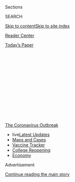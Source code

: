 <div id="app">

<div>

<div>

<div>

<div class="NYTAppHideMasthead css-1q2w90k e1suatyy0">

<div class="section css-ui9rw0 e1suatyy2">

<div class="css-eph4ug er09x8g0">

<div class="css-6n7j50">

</div>

<span class="css-1dv1kvn">Sections</span>

<div class="css-10488qs">

<span class="css-1dv1kvn">SEARCH</span>

</div>

[Skip to content](#site-content)[Skip to site index](#site-index)

</div>

<div id="masthead-section-label" class="css-1wr3we4 eaxe0e00">

[Reader
Center](https://www.nytimes.com/section/reader-center)

</div>

<div class="css-10698na e1huz5gh0">

</div>

</div>

<div id="masthead-bar-one" class="section hasLinks css-15hmgas e1csuq9d3">

<div class="css-uqyvli e1csuq9d0">

</div>

<div class="css-1uqjmks e1csuq9d1">

</div>

<div class="css-9e9ivx">

[](https://myaccount.nytimes.com/auth/login?response_type=cookie&client_id=vi)

</div>

<div class="css-1bvtpon e1csuq9d2">

[Today’s
Paper](https://www.nytimes.com/section/todayspaper)

</div>

</div>

</div>

</div>

<div data-aria-hidden="false">

<div id="site-content" data-role="main">

<div>

<div class="css-1aor85t" style="opacity:0.000000001;z-index:-1;visibility:hidden">

<div class="css-1hqnpie">

<div class="css-epjblv">

<span class="css-17xtcya">[Reader
Center](/section/reader-center)</span><span class="css-x15j1o">|</span><span class="css-fwqvlz">Providers:
How Has Covid-19 Changed Your
Practice?</span>

</div>

<div class="css-k008qs">

<div class="css-1iwv8en">

<span class="css-18z7m18"></span>

<div>

</div>

</div>

<span class="css-1n6z4y">https://nyti.ms/3jZsgku</span>

<div class="css-1705lsu">

<div class="css-4xjgmj">

<div class="css-4skfbu" data-role="toolbar" data-aria-label="Social Media Share buttons, Save button, and Comments Panel with current comment count" data-testid="share-tools">

  - 
  - 
  - 
  - 
    
    <div class="css-6n7j50">
    
    </div>

  - 

</div>

</div>

</div>

</div>

</div>

</div>

<div id="NYT_TOP_BANNER_REGION" class="css-13pd83m">

<div>

<div id="styln-prism-menu-1592847958612" class="section interactive-content interactive-size-medium css-1edisqu">

<div class="css-17ih8de interactive-body">

<div id="scroll-container" class="css-1gj85ro">

[<span class="styln-title-wrap"><span class="css-1pje3qr">The
Coronavirus</span><span class="css-1pje3qr">
Outbreak</span></span>](https://www.nytimes.com/news-event/coronavirus?action=click&pgtype=Article&state=default&region=TOP_BANNER&context=storylines_menu)

  - <span class="css-kqxiym" data-emphasize="true">live</span>[Latest
    Updates](https://www.nytimes.com/2020/08/04/world/coronavirus-cases.html?action=click&pgtype=Article&state=default&region=TOP_BANNER&context=storylines_menu)
  - [Maps and
    Cases](https://www.nytimes.com/interactive/2020/us/coronavirus-us-cases.html?action=click&pgtype=Article&state=default&region=TOP_BANNER&context=storylines_menu)
  - [Vaccine
    Tracker](https://www.nytimes.com/interactive/2020/science/coronavirus-vaccine-tracker.html?action=click&pgtype=Article&state=default&region=TOP_BANNER&context=storylines_menu)
  - [College
    Reopening](https://www.nytimes.com/2020/08/02/us/covid-college-reopening.html?action=click&pgtype=Article&state=default&region=TOP_BANNER&context=storylines_menu)
  - [Economy](https://www.nytimes.com/live/2020/08/04/business/stock-market-today-coronavirus?action=click&pgtype=Article&state=default&region=TOP_BANNER&context=storylines_menu)

</div>

</div>

</div>

</div>

</div>

<div id="top-wrapper" class="css-1sy8kpn">

<div id="top-slug" class="css-l9onyx">

Advertisement

</div>

[Continue reading the main
story](#after-top)

<div class="ad top-wrapper" style="text-align:center;height:100%;display:block;min-height:250px">

<div id="top" class="place-ad" data-position="top" data-size-key="top">

</div>

</div>

<div id="after-top">

</div>

</div>

<div>

<div id="sponsor-wrapper" class="css-1hyfx7x">

<div id="sponsor-slug" class="css-19vbshk">

Supported by

</div>

[Continue reading the main
story](#after-sponsor)

<div id="sponsor" class="ad sponsor-wrapper" style="text-align:center;height:100%;display:block">

</div>

<div id="after-sponsor">

</div>

</div>

<div class="css-186x18t">

</div>

<div class="css-1vkm6nb ehdk2mb0">

# Providers: How Has Covid-19 Changed Your Practice?

</div>

We want to hear from health care providers in the U.S. about how the
pandemic has changed work.

<div class="css-79elbk" data-testid="photoviewer-wrapper">

<div class="css-z3e15g" data-testid="photoviewer-wrapper-hidden">

</div>

<div class="css-1a48zt4 ehw59r15" data-testid="photoviewer-children">

![<span class="css-16f3y1r e13ogyst0" data-aria-hidden="true">We are
examining how the coronavirus pandemic is reshaping health care in
America, including what changes providers have made to patient
care. </span><span class="css-cnj6d5 e1z0qqy90" itemprop="copyrightHolder"><span class="css-1ly73wi e1tej78p0">Credit...</span><span><span>Eve
Edelheit for The New York
Times</span></span></span>](https://static01.nyt.com/images/2020/08/03/business/03providers-callout/merlin_175041525_ac4c5120-ccd3-43ff-9194-88aea0341a8c-articleLarge.jpg?quality=75&auto=webp&disable=upscale)

</div>

</div>

<div class="css-18e8msd">

<div class="css-vp77d3 epjyd6m0">

<div class="css-1baulvz">

By [<span class="css-1baulvz last-byline" itemprop="name">Sarah
Kliff</span>](https://www.nytimes.com/by/sarah-kliff)

</div>

</div>

  - 
    
    <div class="css-ld3wwf e16638kd2">
    
    Aug. 3,
    2020
    
    </div>

  - 
    
    <div class="css-4xjgmj">
    
    <div class="css-d8bdto" data-role="toolbar" data-aria-label="Social Media Share buttons, Save button, and Comments Panel with current comment count" data-testid="share-tools">
    
      - 
      - 
      - 
      - 
        
        <div class="css-6n7j50">
        
        </div>
    
      - 
    
    </div>
    
    </div>

</div>

</div>

<div class="section meteredContent css-1r7ky0e" name="articleBody" itemprop="articleBody">

<div class="css-1fanzo5 StoryBodyCompanionColumn">

<div class="css-53u6y8">

\[If you are a patient, go
[here.](https://www.nytimes.com/2020/08/03/reader-center/coronavirus-medical-bills.html)\]

If you’re a health provider, how, if at all, has the pandemic changed
the way you provide care? Please share your story below. My colleagues
or I may get in touch with you to hear more about your
experiences.

</div>

</div>

<div id="cc-providers-share-your-story" class="section interactive-content interactive-size-scoop css-174j8de" data-id="100000007252067">

<div class="css-17ih8de interactive-body" data-sourceid="100000007252067">

<div id="formpreview" data-host="www.nytimes.com" data-formdata="{&quot;name&quot;:&quot;cc-providers-share-your-story&quot;,&quot;headline&quot;:&quot;cc-providers-share-your-story&quot;,&quot;slug&quot;:&quot;cc-providers-share-your-story&quot;,&quot;fields&quot;:[{&quot;textArea&quot;:&quot;&quot;,&quot;rows&quot;:10,&quot;lengthUnit&quot;:&quot;&quot;,&quot;isRequired&quot;:true,&quot;readOnly&quot;:false,&quot;helperText&quot;:&quot;&quot;,&quot;deletable&quot;:true,&quot;fieldType&quot;:&quot;TextAreaField&quot;,&quot;_id&quot;:&quot;5f18b034a9afa90010914a8e&quot;,&quot;primaryText&quot;:&quot;How has the coronavirus pandemic changed your practice of medicine?&quot;,&quot;secondaryText&quot;:&quot;Please give us details about changes you&#39;ve made to how your office or hospital runs, and any financial hardships you&#39;ve faced.&quot;,&quot;attributeSlug&quot;:&quot;f5f18b034a9afa90010914a8e_text&quot;,&quot;id&quot;:&quot;5f18b034a9afa90010914a8e&quot;,&quot;isNew&quot;:false},{&quot;isRequired&quot;:true,&quot;readOnly&quot;:false,&quot;helperText&quot;:&quot;Name field is required for all forms because of data governance regulations.&quot;,&quot;deletable&quot;:false,&quot;fieldType&quot;:&quot;IdentityTextField&quot;,&quot;_id&quot;:&quot;5f18b034a9afa90010914a8f&quot;,&quot;primaryText&quot;:&quot;What is your name?&quot;,&quot;secondaryText&quot;:&quot;Full name preferred&quot;,&quot;attributeSlug&quot;:&quot;f5f18b034a9afa90010914a8f_identity&quot;,&quot;id&quot;:&quot;5f18b034a9afa90010914a8f&quot;,&quot;isNew&quot;:false},{&quot;isRequired&quot;:true,&quot;readOnly&quot;:false,&quot;helperText&quot;:&quot;Email field is required for all forms because of data governance regulations.&quot;,&quot;deletable&quot;:false,&quot;fieldType&quot;:&quot;EmailField&quot;,&quot;_id&quot;:&quot;5f18b034a9afa90010914a90&quot;,&quot;primaryText&quot;:&quot;What is your email address?&quot;,&quot;attributeSlug&quot;:&quot;email_identity&quot;,&quot;id&quot;:&quot;5f18b034a9afa90010914a90&quot;,&quot;isNew&quot;:false},{&quot;textInput&quot;:&quot;&quot;,&quot;inputType&quot;:&quot;text&quot;,&quot;isRequired&quot;:false,&quot;readOnly&quot;:false,&quot;helperText&quot;:&quot;&quot;,&quot;deletable&quot;:true,&quot;fieldType&quot;:&quot;TextInputField&quot;,&quot;_id&quot;:&quot;5f18b10e41a052001111884e&quot;,&quot;primaryText&quot;:&quot;If you are a provider, what kind of medicine do you practice?&quot;,&quot;secondaryText&quot;:&quot;&quot;,&quot;attributeSlug&quot;:&quot;f5f18b10e41a052001111884e_text&quot;,&quot;id&quot;:&quot;5f18b10e41a052001111884e&quot;,&quot;isNew&quot;:false},{&quot;isRequired&quot;:false,&quot;readOnly&quot;:false,&quot;helperText&quot;:&quot;&quot;,&quot;deletable&quot;:true,&quot;fieldType&quot;:&quot;LocationField&quot;,&quot;_id&quot;:&quot;5f272c10041269001045564a&quot;,&quot;primaryText&quot;:&quot;What is the name of your practice or health care provider you work for?&quot;,&quot;secondaryText&quot;:&quot;&quot;,&quot;attributeSlug&quot;:&quot;f5f272c10041269001045564a_location&quot;,&quot;id&quot;:&quot;5f272c10041269001045564a&quot;,&quot;isNew&quot;:false}],&quot;fieldOrder&quot;:[&quot;5f18b034a9afa90010914a8e&quot;,&quot;5f272c10041269001045564a&quot;,&quot;5f18b10e41a052001111884e&quot;,&quot;5f18b034a9afa90010914a8f&quot;,&quot;5f18b034a9afa90010914a90&quot;],&quot;isOpen&quot;:true,&quot;sourcepoolOptin&quot;:false,&quot;documentUploadsEnabled&quot;:false,&quot;closedMessage&quot;:&quot;Sorry, but this form is no longer accepting submissions.&quot;,&quot;thanksMessage&quot;:&quot;Thank you for your submission.&quot;,&quot;suppressHed&quot;:[],&quot;newsletterSignupEnabled&quot;:false,&quot;mediaExportEnabled&quot;:false,&quot;mediaExportSlug&quot;:&quot;attribute&quot;}">

</div>

</div>

</div>

</div>

<div>

</div>

<div>

</div>

<div>

</div>

<div>

<div id="bottom-wrapper" class="css-1ede5it">

<div id="bottom-slug" class="css-l9onyx">

Advertisement

</div>

[Continue reading the main
story](#after-bottom)

<div id="bottom" class="ad bottom-wrapper" style="text-align:center;height:100%;display:block;min-height:90px">

</div>

<div id="after-bottom">

</div>

</div>

</div>

</div>

</div>

## Site Index

<div>

</div>

## Site Information Navigation

  - [© <span>2020</span> <span>The New York Times
    Company</span>](https://help.nytimes.com/hc/en-us/articles/115014792127-Copyright-notice)

<!-- end list -->

  - [NYTCo](https://www.nytco.com/)
  - [Contact
    Us](https://help.nytimes.com/hc/en-us/articles/115015385887-Contact-Us)
  - [Work with us](https://www.nytco.com/careers/)
  - [Advertise](https://nytmediakit.com/)
  - [T Brand Studio](http://www.tbrandstudio.com/)
  - [Your Ad
    Choices](https://www.nytimes.com/privacy/cookie-policy#how-do-i-manage-trackers)
  - [Privacy](https://www.nytimes.com/privacy)
  - [Terms of
    Service](https://help.nytimes.com/hc/en-us/articles/115014893428-Terms-of-service)
  - [Terms of
    Sale](https://help.nytimes.com/hc/en-us/articles/115014893968-Terms-of-sale)
  - [Site
    Map](https://spiderbites.nytimes.com)
  - [Help](https://help.nytimes.com/hc/en-us)
  - [Subscriptions](https://www.nytimes.com/subscription?campaignId=37WXW)

</div>

</div>

</div>

</div>
